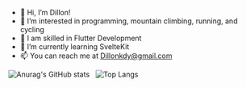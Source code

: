 - 👋 Hi, I’m Dillon!
- 👀 I’m interested in programming, mountain climbing, running, and cycling
- 💪 I am skilled in Flutter Development
- 🌱 I’m currently learning SvelteKit
- 📫 You can reach me at Dillonkdy@gmail.com

![Anurag's GitHub stats](https://github-readme-stats.vercel.app/api?username=nollid08)&nbsp;&nbsp;&nbsp;![Top Langs](https://github-readme-stats.vercel.app/api/top-langs/?username=nollid08)
